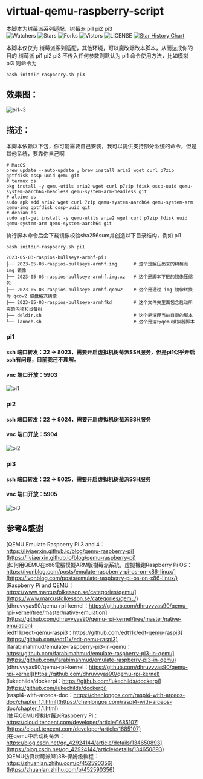 # virtual-qemu-raspberry-script
本脚本为树莓派系列适配，树莓派 pi1 pi2 pi3  
![Watchers](https://img.shields.io/github/watchers/smallflowercat1995/virtual-qemu-raspberry-script) ![Stars](https://img.shields.io/github/stars/smallflowercat1995/virtual-qemu-raspberry-script) ![Forks](https://img.shields.io/github/forks/smallflowercat1995/virtual-qemu-raspberry-script) ![Vistors](https://visitor-badge.laobi.icu/badge?page_id=smallflowercat1995.virtual-qemu-raspberry-script) ![LICENSE](https://img.shields.io/badge/license-CC%20BY--SA%204.0-green.svg)
<a href="https://star-history.com/#smallflowercat1995/virtual-qemu-raspberry-script&Date">
  <picture>
    <source media="(prefers-color-scheme: dark)" srcset="https://api.star-history.com/svg?repos=smallflowercat1995/virtual-qemu-raspberry-script&type=Date&theme=dark" />
    <source media="(prefers-color-scheme: light)" srcset="https://api.star-history.com/svg?repos=smallflowercat1995/virtual-qemu-raspberry-script&type=Date" />
    <img alt="Star History Chart" src="https://api.star-history.com/svg?repos=smallflowercat1995/virtual-qemu-raspberry-script&type=Date" />
  </picture>
</a>
>
本脚本仅仅为 树莓派系列适配，其他环境，可以魔改爆改本脚本，从而达成你的目的
树莓派 pi1 pi2 pi3 不传入任何参数则默认为 pi1
命令使用方法，比如模拟 pi3 则命令为
```
bash initdir-raspberry.sh pi3
```
## 效果图：
![pi1~3](https://github.com/smallflowercat1995/virtual-qemu-raspberry-script/assets/144557489/6ec39a7f-e718-4701-8044-9a55d2aae5b5)

## 描述：
本脚本依赖以下包，你可能需要自己安装，我可以提供支持部分系统的命令，但是其他系统，要靠你自己啊
```
# MacOS
brew update --auto-update ; brew install aria2 wget curl p7zip gptfdisk ossp-uuid qemu git
# termux os
pkg install -y qemu-utils aria2 wget curl p7zip fdisk ossp-uuid qemu-system-aarch64-headless qemu-system-arm-headless git
# alpine os
sudo apk add aria2 wget curl 7zip qemu-system-aarch64 qemu-system-arm qemu-img gptfdisk ossp-uuid git
# debian os
sudo apt-get install -y qemu-utils aria2 wget curl p7zip fdisk uuid qemu-system-arm qemu-system-aarch64 git
```

执行脚本命令后会下载镜像校验sha256sum并创造以下目录结构，例如 pi1
```
bash initdir-raspberry.sh pi1
```
    
    2023-05-03-raspios-bullseye-armhf-pi1
    ├── 2023-05-03-raspios-bullseye-armhf.img      # 这个是解压出来的树莓派 img 镜像  
    ├── 2023-05-03-raspios-bullseye-armhf.img.xz   # 这个是脚本下砸的镜像压缩包   
    ├── 2023-05-03-raspios-bullseye-armhf.qcow2    # 这个是通过 img 镜像转换为 qcow2 磁盘格式镜像  
    ├── 2023-05-03-raspios-bullseye-armhfkd        # 这个文件夹里面包含启动所需的内核和设备树  
    ├── deldir.sh                                  # 这个是清理当前目录的脚本  
    └── launch.sh                                  # 这个是运行qemu模拟器脚本  
    
### pi1 
#### ssh 端口转发：22 -> 8023，需要开启虚拟机树莓派SSH服务，但是pi1似乎开启ssh有问题，目前我还不理解。
#### vnc 端口开放：5903
![pi1](https://github.com/smallflowercat1995/virtual-qemu-raspberry-script/assets/144557489/0eb5e396-1722-43da-b877-1b221667a847)
### pi2 
#### ssh 端口转发：22 -> 8024，需要开启虚拟机树莓派SSH服务
#### vnc 端口开放：5904
![pi2](https://github.com/smallflowercat1995/virtual-qemu-raspberry-script/assets/144557489/b9917973-4817-4111-9a33-ae3e162aefdf)
### pi3 
#### ssh 端口转发：22 -> 8025，需要开启虚拟机树莓派SSH服务
#### vnc 端口开放：5905
![pi3](https://github.com/smallflowercat1995/virtual-qemu-raspberry-script/assets/144557489/551c214a-9de6-43da-911c-e5f65c86583e)


## 参考&感谢
[QEMU Emulate Raspberry Pi 3 and 4：https://liviaerxin.github.io/blog/qemu-raspberry-pi](https://liviaerxin.github.io/blog/qemu-raspberry-pi)  
[如何用QEMU在x86電腦模擬ARM版樹莓派系統，虛擬機跑Raspberry Pi OS：https://ivonblog.com/posts/emulate-raspberry-pi-os-on-x86-linux/](https://ivonblog.com/posts/emulate-raspberry-pi-os-on-x86-linux/)  
[Raspberry Pi and QEMU：https://www.marcusfolkesson.se/categories/qemu/](https://www.marcusfolkesson.se/categories/qemu/)  
[dhruvvyas90/qemu-rpi-kernel：https://github.com/dhruvvyas90/qemu-rpi-kernel/tree/master/native-emulation](https://github.com/dhruvvyas90/qemu-rpi-kernel/tree/master/native-emulation)  
[edt11x/edt-qemu-raspi3：https://github.com/edt11x/edt-qemu-raspi3](https://github.com/edt11x/edt-qemu-raspi3)  
[farabimahmud/emulate-raspberry-pi3-in-qemu：https://github.com/farabimahmud/emulate-raspberry-pi3-in-qemu](https://github.com/farabimahmud/emulate-raspberry-pi3-in-qemu)  
[dhruvvyas90/qemu-rpi-kernel：https://github.com/dhruvvyas90/qemu-rpi-kernel](https://github.com/dhruvvyas90/qemu-rpi-kernel)  
[lukechilds/dockerpi：https://github.com/lukechilds/dockerpi](https://github.com/lukechilds/dockerpi)  
[raspi4-with-arceos-doc：https://chenlongos.com/raspi4-with-arceos-doc/chapter_1.1.html](https://chenlongos.com/raspi4-with-arceos-doc/chapter_1.1.html)  
[使用QEMU模拟树莓派Raspberry Pi：https://cloud.tencent.com/developer/article/1685107](https://cloud.tencent.com/developer/article/1685107)  
[在qemu中启动树莓派：https://blog.csdn.net/qq_42924144/article/details/134650893](https://blog.csdn.net/qq_42924144/article/details/134650893)  
[QEMU仿真树莓派1和3B-保姆级教程：https://zhuanlan.zhihu.com/p/452590356](https://zhuanlan.zhihu.com/p/452590356)  
